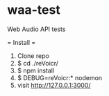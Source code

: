 # waa-test
Web Audio API tests

= Install =
1) Clone repo
2) $ cd ./reVoicr/
2) $ npm install
3) $ DEBUG=reVoicr:* nodemon
4) visit http://127.0.0.1:3000/
